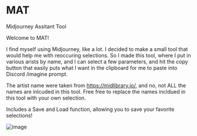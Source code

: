# MAT
Midjourney Assitant Tool

Welcome to MAT! 

I find myself using Midjourney, like a lot.  I decided to make a small tool that would help me with reoccuring selections.  So I made this tool, where I put in various arists by name, and I can select a few parameters, and hit the copy button that easily puts what I want in the clipboard for me to paste into Discord /imagine prompt.

The artist name were taken from https://midlibrary.io/, and no, not ALL the names are inlcuded in this tool.  Free free to replace the names incldued in this tool with your own selection.


Includes a Save and Load function, allowing you to save your favorite selections!

![image](https://github.com/HexxedBitHeadz/MAT/assets/114350234/57c14ba8-20fa-4dfb-ac1f-3839132c67b8)
